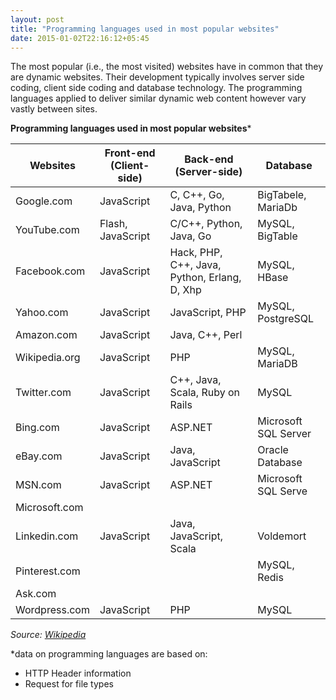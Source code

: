 ```yaml
---
layout: post
title: "Programming languages used in most popular websites"
date: 2015-01-02T22:16:12+05:45
---
```


The most popular (i.e., the most visited) websites have in common that they are dynamic websites. Their development typically involves server side coding, client side coding and database technology. The programming languages applied to deliver similar dynamic web content however vary vastly between sites.

**Programming languages used in most popular websites***

| Websites      | Front-end (Client-side) | Back-end (Server-side)                      | Database            |
|---------------|-------------------------|---------------------------------------------|---------------------|
|Google.com     |JavaScript               |C, C++, Go, Java, Python                     |BigTabele, MariaDb   |
|YouTube.com    |Flash, JavaScript        |C/C++, Python, Java, Go                      |MySQL, BigTable      |
|Facebook.com   |JavaScript               |Hack, PHP, C++, Java, Python, Erlang, D, Xhp |MySQL, HBase         |
|Yahoo.com      |JavaScript               |JavaScript, PHP                              |MySQL, PostgreSQL    |
|Amazon.com     |JavaScript               |Java, C++, Perl                              |                     |
|Wikipedia.org  |JavaScript               |PHP                                          |MySQL, MariaDB       |
|Twitter.com    |JavaScript               |C++, Java, Scala, Ruby on Rails              |MySQL                |
|Bing.com       |JavaScript               |ASP.NET                                      |Microsoft SQL Server |
|eBay.com       |JavaScript               |Java, JavaScript                             |Oracle Database      |
|MSN.com        |JavaScript               |ASP.NET                                      |Microsoft SQL Serve  |
|Microsoft.com  |                         |                                             |                     |
|Linkedin.com   |JavaScript               |Java, JavaScript, Scala                      |Voldemort            |
|Pinterest.com  |                         |                                             |MySQL, Redis         |
|Ask.com        |                         |                                             |                     |
|Wordpress.com  |JavaScript               |PHP                                          |MySQL                |

*Source: [Wikipedia](http://en.wikipedia.org/wiki/Programming_languages_used_in_most_popular_websites)*

*data on programming languages are based on:

* HTTP Header information
* Request for file types
